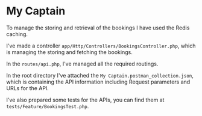 # My Captain

To manage the storing and retrieval of the bookings I have used the Redis caching.

I've made a controller ```app/Http/Controllers/BookingsController.php```, which is managing the storing and fetching the bookings.

In the ```routes/api.php```, I've managed all the required routings.

In the root directory I've attached the ```My Captain.postman_collection.json```, which is containing the API information including Request parameters and URLs for the API.

I've also prepared some tests for the APIs, you can find them at ```tests/Feature/BookingsTest.php```.